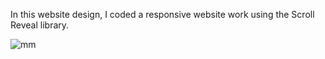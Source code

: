 

In this website design, I coded a responsive website work using the Scroll Reveal library.




![mm](https://github.com/sevdenurs/scrollreveal-website/assets/119888860/b57633f2-2960-4f9e-bb49-2900b22aa083)
